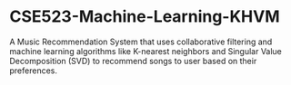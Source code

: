 # CSE523-Machine-Learning-KHVM
A Music Recommendation System that uses collaborative filtering and machine learning algorithms like K-nearest neighbors and Singular Value Decomposition (SVD) to recommend songs to user based on their preferences. 

